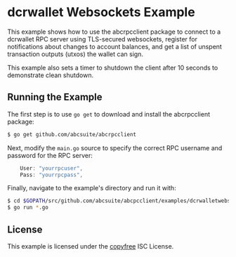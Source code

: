 dcrwallet Websockets Example
============================

This example shows how to use the abcrpcclient package to connect to a dcrwallet
RPC server using TLS-secured websockets, register for notifications about
changes to account balances, and get a list of unspent transaction outputs
(utxos) the wallet can sign.

This example also sets a timer to shutdown the client after 10 seconds to
demonstrate clean shutdown.

## Running the Example

The first step is to use `go get` to download and install the abcrpcclient
package:

```bash
$ go get github.com/abcsuite/abcrpcclient
```

Next, modify the `main.go` source to specify the correct RPC username and
password for the RPC server:

```Go
	User: "yourrpcuser",
	Pass: "yourrpcpass",
```

Finally, navigate to the example's directory and run it with:

```bash
$ cd $GOPATH/src/github.com/abcsuite/abcpcclient/examples/dcrwalletwebsockets
$ go run *.go
```

## License

This example is licensed under the [copyfree](http://copyfree.org) ISC License.
